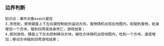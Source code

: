### 边界判断
    知识点：事件对象event属性
    3.贪吃蛇，使用键盘上下左右键控制蛇的运动方向，食物随机出现在地图内，蛇碰到食物，蛇身增加一个方块，碰到四周或自身死亡，游戏结束；
    4.规则游戏，键盘上下左右控制移动方块，被吃方块随机出现地图内，吃到一个方块，速度增加；移动方块碰到四周游戏结束；